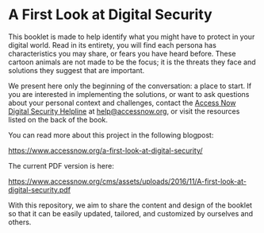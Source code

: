 # A First Look at Digital Security

This booklet is made to help identify what you might have to protect in your digital world. Read in its entirety, you will find
each persona has characteristics you may share, or fears you have heard before. These cartoon animals are not made to be
the focus; it is the threats they face and solutions they suggest that are important.

We present here only the beginning of the conversation: a place to start. If you are interested in implementing the solutions, or want to ask questions about your personal context and challenges, contact the [Access Now Digital Security Helpline](https://www.accessnow.org/help) at help@accessnow.org, or visit the resources listed on the back of the book.

You can read more about this project in the following blogpost:

https://www.accessnow.org/a-first-look-at-digital-security/

The current PDF version is here:

https://www.accessnow.org/cms/assets/uploads/2016/11/A-first-look-at-digital-security.pdf

With this repository, we aim to share the content and design of the booklet so that it can be easily updated, tailored, and customized by ourselves and others.
